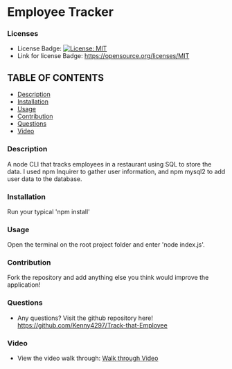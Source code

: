 # Employee Tracker

### Licenses
* License Badge: [![License: MIT](https://img.shields.io/badge/License-MIT-yellow.svg)](https://opensource.org/licenses/MIT)
* Link for license Badge: https://opensource.org/licenses/MIT

## TABLE OF CONTENTS
* [Description](#description)
* [Installation](#installation)
* [Usage](#usage)
* [Contribution](#contribution)
* [Questions](#questions)
* [Video](#video)

### Description
A node CLI that tracks employees in a restaurant using SQL to store the data. I used npm Inquirer to gather user information, and npm mysql2 to add user data to the database.

### Installation
Run your typical 'npm install'

### Usage
Open the terminal on the root project folder and enter 'node index.js'.

### Contribution
Fork the repository and add anything else you think would improve the application!

### Questions
* Any questions? Visit the github repository here! https://github.com/Kenny4297/Track-that-Employee

### Video
* View the video walk through: [Walk through Video](./walkthroughVideo/EmployeeTracker.webm)
